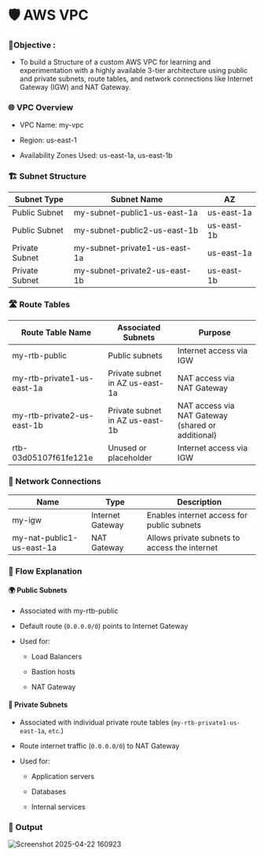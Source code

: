 
# 🛡️ AWS VPC

### 🎯Objective :

- To build a Structure of a custom AWS VPC for learning and experimentation with a highly available 3-tier architecture using public and private subnets, route tables, and network connections like Internet Gateway (IGW) and NAT Gateway.

### 🌐 VPC Overview

- VPC Name: my-vpc

- Region: us-east-1

- Availability Zones Used: us-east-1a, us-east-1b

### 🏗️ Subnet Structure

| Subnet Type   | Subnet Name                   | AZ          |
|---------------|-------------------------------|-------------|
| Public Subnet | my-subnet-public1-us-east-1a  | us-east-1a  |
| Public Subnet | my-subnet-public2-us-east-1b  | us-east-1b  |
| Private Subnet| my-subnet-private1-us-east-1a | us-east-1a  |
| Private Subnet| my-subnet-private2-us-east-1b | us-east-1b  |


### 🛣️ Route Tables

| Route Table Name| Associated Subnets| Purpose|
|-----------------|------------------|---------|
| my-rtb-public| Public subnets| Internet access via IGW|
| my-rtb-private1-us-east-1a| Private subnet in AZ us-east-1a| NAT access via NAT Gateway|
| my-rtb-private2-us-east-1b   | Private subnet in AZ us-east-1b| NAT access via NAT Gateway (shared or additional)|
| rtb-03d05107f61fe121e| Unused or placeholder |Internet access via IGW|

### 🔌 Network Connections

| Name| Type| Description|
|-----|-----|------------|
| my-igw| Internet Gateway | Enables internet access for public subnets|
| my-nat-public1-us-east-1a | NAT Gateway| Allows private subnets to access the internet|


### 🔄 Flow Explanation

#### 🌍 Public Subnets

- Associated with my-rtb-public

- Default route (`0.0.0.0/0`) points to Internet Gateway

- Used for:

    - Load Balancers

    - Bastion hosts

    - NAT Gateway

#### 🔐 Private Subnets

- Associated with individual private route tables (`my-rtb-private1-us-east-1a`, `etc`.)

- Route internet traffic (`0.0.0.0/0`) to NAT Gateway

- Used for:

    - Application servers

    - Databases

    - Internal services

### 📌 Output

![Screenshot 2025-04-22 160923](https://github.com/user-attachments/assets/42341eaa-ce61-4c72-9188-0a8fc66be3b2)
